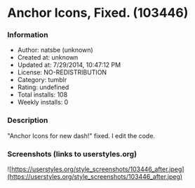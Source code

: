 # Anchor Icons, Fixed. (103446)

### Information
- Author: natsbe (unknown)
- Created at: unknown
- Updated at: 7/29/2014, 10:47:12 PM
- License: NO-REDISTRIBUTION
- Category: tumblr
- Rating: undefined
- Total installs: 108
- Weekly installs: 0


### Description
"Anchor Icons for new dash!" fixed. I edit the code.


### Screenshots (links to userstyles.org)
![https://userstyles.org/style_screenshots/103446_after.jpeg](https://userstyles.org/style_screenshots/103446_after.jpeg)


